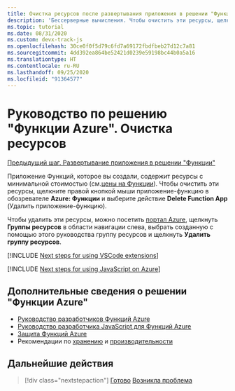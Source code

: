 ```yaml
---
title: Очистка ресурсов после развертывания приложения в решении "Функции Azure"
description: 'Бессерверные вычисления. Чтобы очистить эти ресурсы, щелкните правой кнопкой мыши приложение-функцию в обозревателе "Azure: Функции" и выберите "Удалить приложение-функцию".'
ms.topic: tutorial
ms.date: 08/31/2020
ms.custom: devx-track-js
ms.openlocfilehash: 30ce0f0f5d79c6fd7a69172fbdfbeb27d12c7a81
ms.sourcegitcommit: 4dd392ea864be52421d0239e59198bc44b0a5a16
ms.translationtype: HT
ms.contentlocale: ru-RU
ms.lasthandoff: 09/25/2020
ms.locfileid: "91364577"
---
```

# <a name="tutorial-for-azure-functions-clean-up-resources"></a>Руководство по решению "Функции Azure". Очистка ресурсов

[Предыдущий шаг. Развертывание приложения в решении "Функции"](tutorial-vscode-serverless-node-04.md)

Приложение Функций, которое вы создали, содержит ресурсы с минимальной стоимостью (см.[цены на Функции](https://azure.microsoft.com/pricing/details/functions/)). Чтобы очистить эти ресурсы, щелкните правой кнопкой мыши приложение-функцию в обозревателе **Azure: Функции** и выберите действие **Delete Function App** (Удалить приложение-функцию).

Чтобы удалить эти ресурсы, можно посетить [портал Azure](https://portal.azure.com), щелкнуть **Группы ресурсов** в области навигации слева, выбрать созданную с помощью этого руководства группу ресурсов и щелкнуть **Удалить группу ресурсов**.

[!INCLUDE [Next steps for using VSCode extensions](includes/tutorial-next-steps-vscode-extensions.md)]

[!INCLUDE [Next steps for using JavaScript on Azure](includes/tutorial-next-steps-js-azure.md)]

## <a name="learn-more-about-azure-functions"></a>Дополнительные сведения о решении "Функции Azure"

* [Руководство разработчиков Функций Azure](/azure/azure-functions/functions-reference)
* [Руководство разработчика JavaScript для Функций Azure](/azure/azure-functions/functions-reference-node)
* [Защита Функций Azure](/azure/azure-functions/security-concepts)
* Рекомендации по [хранению](/azure/azure-functions/storage-considerations) и [производительности](/azure/azure-functions/functions-best-practices)

## <a name="next-steps"></a>Дальнейшие действия

> [!div class="nextstepaction"]
> [Готово](node-howto-write-serverless-code.md) [Возникла проблема](https://www.research.net/r/PWZWZ52?tutorial=node-deployment-azurefunctions&step=clean-up-resources)